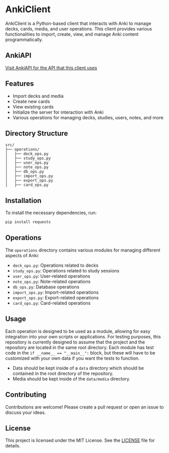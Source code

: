 # AnkiClient

AnkiClient is a Python-based client that interacts with Anki to manage decks, cards, media, and user operations. This client provides various functionalities to import, create, view, and manage Anki content programmatically.

## AnkiAPI
[Visit AnkiAPI for the API that this client uses](https://github.com/ChaseKolozsy/AnkiAPI)

## Features

- Import decks and media
- Create new cards
- View existing cards
- Initialize the server for interaction with Anki
- Various operations for managing decks, studies, users, notes, and more

## Directory Structure

```
src/
├── operations/
│   ├── deck_ops.py
│   ├── study_ops.py
│   ├── user_ops.py
│   ├── note_ops.py
│   ├── db_ops.py
│   ├── import_ops.py
│   ├── export_ops.py
│   ├── card_ops.py
```

## Installation

To install the necessary dependencies, run:

```sh
pip install requests 
```

## Operations

The `operations` directory contains various modules for managing different aspects of Anki:

- `deck_ops.py`: Operations related to decks
- `study_ops.py`: Operations related to study sessions
- `user_ops.py`: User-related operations
- `note_ops.py`: Note-related operations
- `db_ops.py`: Database operations
- `import_ops.py`: Import-related operations
- `export_ops.py`: Export-related operations
- `card_ops.py`: Card-related operations

## Usage

Each operation is designed to be used as a module, allowing for easy integration into your own scripts or applications.
For testing purposes, this repository is currently designed to assume that the project and the repository are located in the same root directory. 
Each module has test code in the `if __name__ == "__main__":` block, but these will have to be customized with your own data if you want the tests to function. 
- Data should be kept inside of a `data` directory which should be contained in the root directory of the repository. 
- Media should be kept inside of the `data/media` directory. 

## Contributing

Contributions are welcome! Please create a pull request or open an issue to discuss your ideas.

## License

This project is licensed under the MIT License. See the [LICENSE](LICENSE) file for details.
